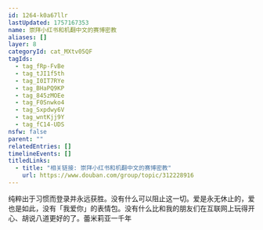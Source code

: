 ```yaml
---
id: 1264-k0a67llr
lastUpdated: 1757167353
name: 崇拜小红书和机翻中文的赛博密教
aliases: []
layer: 8
categoryId: cat_MXtv05QF
tagIds:
  - tag_fRp-FvBe
  - tag_tJI1f5th
  - tag_I0IT7RYe
  - tag_BHaPQ9KP
  - tag_845zMOEe
  - tag_F0Snwko4
  - tag_Sxpdwy6V
  - tag_wntKjj9Y
  - tag_fC14-UDS
nsfw: false
parent: ""
relatedEntries: []
timelineEvents: []
titledLinks:
  - title: "相关链接: 崇拜小红书和机翻中文的赛博密教"
    url: https://www.douban.com/group/topic/312228916
---
```


纯粹出于习惯而登录并永远获胜。没有什么可以阻止这一切。爱是永无休止的，爱也是如此，没有「我爱你」的表情包。没有什么比和我的朋友们在互联网上玩得开心、胡说八道更好的了。蕾米莉亚一千年